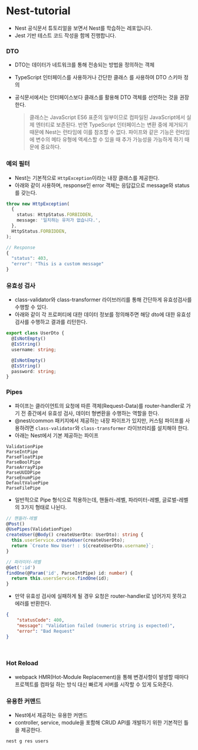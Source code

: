 # Nest-tutorial

- Nest 공식문서 튜토리얼을 보면서 Nest를 학습하는 레포입니다.
- Jest 기반 테스트 코드 작성을 함께 진행합니다.

### DTO

- DTO는 데이터가 네트워크를 통해 전송되는 방법을 정의하는 객체
- TypeScript 인터페이스를 사용하거나 간단한 클래스 를 사용하여 DTO 스키마 정의
- 공식문서에서는 인터페이스보다 클래스를 활용해 DTO 객체를 선언하는 것을 권장한다.<br/>

  > 클래스는 JavaScript ES6 표준의 일부이므로 컴파일된 JavaScript에서 실제 엔터티로 보존된다. 반면 TypeScript 인터페이스는 변환 중에 제거되기 때문에 Nest는 런타임에 이를 참조할 수 없다. 파이프와 같은 기능은 런타임에 변수의 메타 유형에 액세스할 수 있을 때 추가 가능성을 가능하게 하기 때문에 중요하다.

### 예외 필터

- Nest는 기본적으로 `HttpException`이라는 내장 클래스를 제공한다.
- 아래와 같이 사용하며, response인 error 객체는 응답값으로 message와 status를 갖는다.

```ts
throw new HttpException(
  {
    status: HttpStatus.FORBIDDEN,
    message: '일치하는 유저가 없습니다.',
  },
  HttpStatus.FORBIDDEN,
);

// Response
{
  "status": 403,
  "error": "This is a custom message"
}

```

### 유효성 검사

- class-validator와 class-transformer 라이브러리를 통해 간단하게 유효성검사를 수행할 수 있다.
- 아래와 같이 각 프로퍼티에 대한 데이터 정보를 정의해주면 해당 dto에 대한 유효성 검사를 수행하고 결과를 리턴한다.

```ts
export class UserDto {
  @IsNotEmpty()
  @IsString()
  username: string;

  @IsNotEmpty()
  @IsString()
  password: string;
}
```

### Pipes

- 파이프는 클라이언트의 요청에 따른 객체(Request-Data)를 router-handler로 가기 전 중간에서 유효성 검사, 데이터 형변환을 수행하는 역할을 한다.
- @nest/common 패키지에서 제공하는 내장 파이프가 있지만, 커스텀 파이프를 사용하려면 `class-validator`와 `class-transformer` 라이브러리를 설치해야 한다.
- 아래는 Nest에서 기본 제공하는 파이프

```
ValidationPipe
ParseIntPipe
ParseFloatPipe
ParseBoolPipe
ParseArrayPipe
ParseUUIDPipe
ParseEnumPipe
DefaultValuePipe
ParseFilePipe
```

- 일반적으로 Pipe 형식으로 적용하는데, 핸들러-레벨, 파라미터-레벨, 글로벌-레벨의 3가지 형태로 나뉜다.

```ts
// 핸들러-레벨
@Post()
@UsePipes(ValidationPipe)
createUser(@Body() createUserDto: UserDto): string {
  this.userService.createUser(createUserDto);
  return `Create New User! : ${createUserDto.username}`;
}

// 파라미터-레벨
@Get(':id')
findOne(@Param('id', ParseIntPipe) id: number) {
  return this.usersService.findOne(id);
}
```

- 만약 유효성 검사에 실패하게 될 경우 요청은 router-handler로 넘어가지 못하고 에러를 반환한다.

```JSON
{
    "statusCode": 400,
    "message": "Validation failed (numeric string is expected)",
    "error": "Bad Request"
}
```

<br/>

### Hot Reload

- webpack HMR(Hot-Module Replacement)을 통해 변경사항이 발생할 때마다 프로젝트를 컴파일 하는 방식 대신 빠르게 서버를 시작할 수 있게 도와준다.

### 유용한 커맨드

- Nest에서 제공하는 유용한 커맨드
- controller, service, module을 포함해 CRUD API를 개발하기 위한 기본적인 틀을 제공한다.

```bash
nest g res users
```
